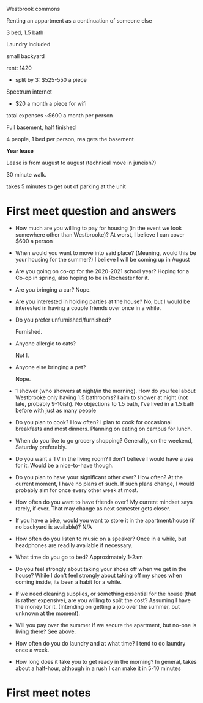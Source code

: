 Westbrook commons

Renting an appartment as a continuation of someone else

3 bed, 1.5 bath

Laundry included

small backyard

rent: 1420

-   split by 3: $525-550 a piece

Spectrum internet

-   $20 a month a piece for wifi



total expenses ~$600 a month per person

Full basement, half finished

4 people, 1 bed per person, rea gets the basement



**Year lease**

Lease is from august to august (technical move in juneish?)



30 minute walk.

takes 5 minutes to get out of parking at the unit



# First meet question and answers

-   How much are you willing to pay for housing (in the event we look somewhere other than Westbrooke)?
    At worst, I believe I can cover $600 a person

-   When would you want to move into said place? (Meaning, would this be your housing for the summer?)
    I believe I will be coming up in August

-   Are you going on co-op for the 2020-2021 school year? 
    Hoping for a Co-op in spring, also hoping to be in Rochester for it.

-   Are you bringing a car?
    Nope.

-   Are you interested in holding parties at the house?
    No, but I would be interested in having a couple friends over once in a while.

-   Do you prefer unfurnished/furnished?

    Furnished.

-   Anyone allergic to cats?

    Not I.

-   Anyone else bringing a pet?

    Nope.

-   1 shower (who showers at night/in the morning). How do you feel about Westbrooke only having 1.5 bathrooms?
    I aim to shower at night (not late, probably 9-10ish). No objections to 1.5 bath, I've lived in a 1.5 bath before with just as many people

-   Do you plan to cook? How often?
    I plan to cook for occasional breakfasts and most dinners. Planning on eating on campus for lunch.

-   When do you like to go grocery shopping?
    Generally, on the weekend, Saturday preferably.

-   Do you want a TV in the living room?
    I don't believe I would have a use for it. Would be a nice-to-have though.

-   Do you plan to have your significant other over? How often? 
    At the current moment, I have no plans of such. If such plans change, I would probably aim for once every other week at most.

-   How often do you want to have friends over? 
    My current mindset says rarely, if ever. That may change as next semester gets closer.

-   If you have a bike, would you want to store it in the apartment/house (if no backyard is available)? 
    N/A

-   How often do you listen to music on a speaker? 
    Once in a while, but headphones are readily available if necessary.

-   What time do you go to bed?
    Approximately 1-2am

-   Do you feel strongly about taking your shoes off when we get in the house? 
    While I don't feel strongly about taking off my shoes when coming inside, its been a habit for a while.

-   If we need cleaning supplies, or something essential for the house (that is rather expensive), are you willing to split the cost?
    Assuming I have the money for it. (Intending on getting a job over the summer, but unknown at the moment).

-   Will you pay over the summer if we secure the apartment, but no-one is living there? 
    See above. 

-   How often do you do laundry and at what time?
    I tend to do laundry once a week. 

-   How long does it take you to get ready in the morning? 
    In general, takes about a half-hour, although in a rush I can make it in 5-10 minutes

# First meet notes

